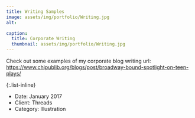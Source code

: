 ```yaml
---
title: Writing Samples
image: assets/img/portfolio/Writing.jpg
alt:

caption:
  title: Corporate Writing
  thumbnail: assets/img/portfolio/Writing.jpg
---
```

Check out some examples of my corporate blog writing
url: https://www.chipublib.org/blogs/post/broadway-bound-spotlight-on-teen-plays/

{:.list-inline}
- Date: January 2017
- Client: Threads
- Category: Illustration

